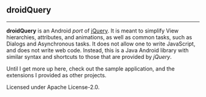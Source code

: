 ## droidQuery

---------------------

__droidQuery__ is an Android *port* of [jQuery](https://github.com/jquery/jquery). It is meant to simplify View hierarchies, 
attributes, and animations, as well as common tasks, such as Dialogs and Asynchronous tasks. It does not allow one to write 
JavaScript, and does not write web code. Instead, this is a Java Android library with similar syntax and shortcuts to those that
are provided by *jQuery*.

Until I get more up here, check out the sample application, and the extensions I provided as other projects.

Licensed under Apache License-2.0.